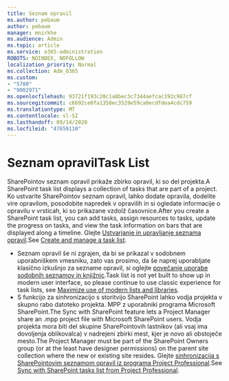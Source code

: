 ```yaml
---
title: Seznam opravil
ms.author: pebaum
author: pebaum
manager: mnirkhe
ms.audience: Admin
ms.topic: article
ms.service: o365-administration
ROBOTS: NOINDEX, NOFOLLOW
localization_priority: Normal
ms.collection: Adm_O365
ms.custom:
- "5780"
- "9002971"
ms.openlocfilehash: 93721f193c20c1a8bec3c7344aefcac192c987cf
ms.sourcegitcommit: c6692ce0fa1358ec3529e59ca0ecdfdea4cdc759
ms.translationtype: MT
ms.contentlocale: sl-SI
ms.lasthandoff: 09/14/2020
ms.locfileid: "47659110"
---
```

# <a name="task-list"></a><span data-ttu-id="9ea3c-102">Seznam opravil</span><span class="sxs-lookup"><span data-stu-id="9ea3c-102">Task List</span></span>

<span data-ttu-id="9ea3c-103">SharePointov seznam opravil prikaže zbirko opravil, ki so del projekta.</span><span class="sxs-lookup"><span data-stu-id="9ea3c-103">A SharePoint task list displays a collection of tasks that are part of a project.</span></span> <span data-ttu-id="9ea3c-104">Ko ustvarite SharePointov seznam opravil, lahko dodate opravila, dodelite vire opravilom, posodobite napredek v opravilih in si ogledate informacije o opravilu v vrsticah, ki so prikazane vzdolž časovnice.</span><span class="sxs-lookup"><span data-stu-id="9ea3c-104">After you create a SharePoint task list, you can add tasks, assign resources to tasks, update the progress on tasks, and view the task information on bars that are displayed along a timeline.</span></span> <span data-ttu-id="9ea3c-105">Glejte [Ustvarjanje in upravljanje seznama opravil](https://support.microsoft.com/office/466ad207-46fd-4c77-9af1-41bc23cec21a).</span><span class="sxs-lookup"><span data-stu-id="9ea3c-105">See [Create and manage a task list](https://support.microsoft.com/office/466ad207-46fd-4c77-9af1-41bc23cec21a).</span></span>  

-   <span data-ttu-id="9ea3c-106">Seznam opravil še ni zgrajen, da bi se prikazal v sodobnem uporabniškem vmesniku, zato vas prosimo, da še naprej uporabljate klasično izkušnjo za sezname opravil, si oglejte [povečanje uporabe sodobnih seznamov in knjižnic](https://docs.microsoft.com/sharepoint/dev/transform/modernize-userinterface-lists-and-libraries).</span><span class="sxs-lookup"><span data-stu-id="9ea3c-106">Task list is not yet built to show up in modern user interface, so please continue to use classic experience for task lists, see [Maximize use of modern lists and libraries](https://docs.microsoft.com/sharepoint/dev/transform/modernize-userinterface-lists-and-libraries).</span></span>
-   <span data-ttu-id="9ea3c-107">S funkcijo za sinhronizacijo s storitvijo SharePoint lahko vodja projekta v skupno rabo datoteko projekta. MPP z uporabniki programa Microsoft SharePoint.</span><span class="sxs-lookup"><span data-stu-id="9ea3c-107">The Sync with SharePoint feature lets a Project Manager share an .mpp project file with Microsoft SharePoint users.</span></span> <span data-ttu-id="9ea3c-108">Vodja projekta mora biti del skupine SharePointovih lastnikov (ali vsaj ima dovoljenja oblikovalca) v nadrejeni zbirki mest, kjer je novo ali obstoječe mesto.</span><span class="sxs-lookup"><span data-stu-id="9ea3c-108">The Project Manager must be part of the SharePoint Owners group (or at the least have designer permissions) on the parent site collection where the new or existing site resides.</span></span> <span data-ttu-id="9ea3c-109">Glejte [sinhronizacija s SharePointovim seznamom opravil iz programa Project Professional](https://docs.microsoft.com/office/troubleshoot/project/sync-with-tasks-from-project).</span><span class="sxs-lookup"><span data-stu-id="9ea3c-109">See [Sync with SharePoint tasks list from Project Professional](https://docs.microsoft.com/office/troubleshoot/project/sync-with-tasks-from-project).</span></span>